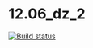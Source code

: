 # 12.06_dz_2

[![Build status](https://ci.appveyor.com/api/projects/status/dy4uel8615adr455?svg=true)](https://ci.appveyor.com/project/Al101010/12-06-dz-2)
